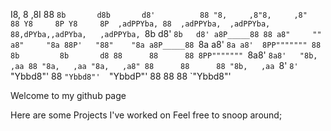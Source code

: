 I8,        8        ,8I          88
`8b       d8b       d8'          88
 "8,     ,8"8,     ,8"           88
  Y8     8P Y8     8P  ,adPPYba, 88  ,adPPYba,  ,adPPYba,  88,dPYba,,adPYba,   ,adPPYba,
  `8b   d8' `8b   d8' a8P_____88 88 a8"     "" a8"     "8a 88P'   "88"    "8a a8P_____88
   `8a a8'   `8a a8'  8PP""""""" 88 8b         8b       d8 88      88      88 8PP"""""""
    `8a8'     `8a8'   "8b,   ,aa 88 "8a,   ,aa "8a,   ,a8" 88      88      88 "8b,   ,aa
     `8'       `8'     `"Ybbd8"' 88  `"Ybbd8"'  `"YbbdP"'  88      88      88  `"Ybbd8"'

Welcome to my github page 

Here are some Projects I've worked on Feel free to snoop around; 

